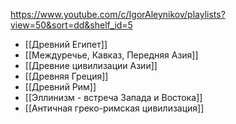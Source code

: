 https://www.youtube.com/c/IgorAleynikov/playlists?view=50&sort=dd&shelf_id=5
- [[Древний Египет]]
- [[Междуречье, Кавказ, Передняя Азия]]
- [[Древние цивилизации Азии]]
- [[Древняя Греция]]
- [[Древний Рим]]
- [[Эллинизм - встреча Запада и Востока]]
- [[Античная греко-римская цивилизация]]
